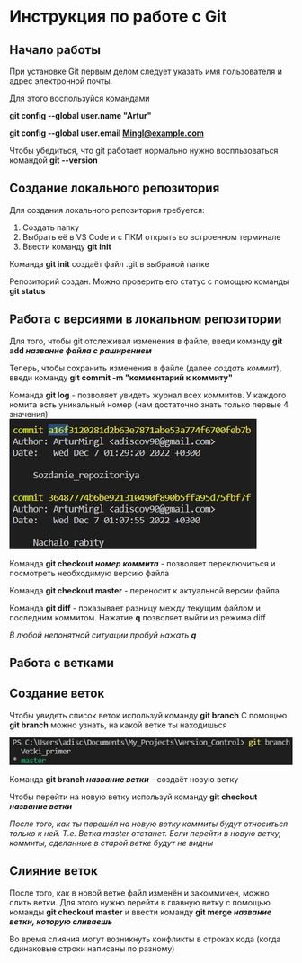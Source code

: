 # **Инструкция по работе с Git** #

## **Начало работы** ##

При установке Git первым делом следует указать имя пользователя и адрес электронной почты.

Для этого воспользуйся командами

**git config --global user.name "Artur"**

**git config --global user.email Mingl@example.com**

Чтобы убедиться, что git работает нормально нужно воспльзоваться командой **git --version** 

## **Создание локального репозитория** ##

Для создания локального репозитория требуется:

1. Создать папку
2. Выбрать её в VS Code и с ПКМ открыть во встроенном терминале
3. Ввести команду **git init**

Команда **git init** создаёт файл .git в выбраной папке

Репозиторий создан. Можно проверить его статус с помощью команды **git status**

## **Работа с версиями в локальном репозитории** ##

Для того, чтобы git отслеживал изменения в файле, введи команду **git add _название файла с раширением_**

Теперь, чтобы сохранить изменения в файле (далее *создать коммит*), введи команду **git commit -m "комментарий к коммиту"**

Команда **git log** - позволяет увидеть журнал всех коммитов. У каждого комита есть уникальный номер (нам достаточно знать только первые 4 значения)
![скрин терминала git log](gitlog.jpg)

Команда **git checkout _номер коммита_** - позволяет переключиться и посмотреть необходимую версию файла

Команда **git checkout master** - переносит к актуальной версии файла

Команда **git diff** - показывает разницу между текущим файлом и последним коммитом. Нажатие **q** позволяет выйти из режима diff 

_В любой непонятной ситуации пробуй нажать **q**_

## **Работа с ветками** ##

## Создание веток

Чтобы увидеть список веток используй команду **git branch**
С помощью **git branch** можно узнать, на какой ветке ты находишься

![скрин терминала git branch](vetki.jpg)

Команда **git branch _название ветки_** - создаёт новую ветку

Чтобы перейти на новую ветку используй команду **git checkout _название ветки_**

*После того, как ты перешёл на новую ветку коммиты будут относиться только к ней. Т.е. Ветка master отстанет. Если перейти в новую ветку, коммиты, сделанные в старой ветке будут не видны*

## Слияние веток

После того, как в новой ветке файл изменён и закоммичен, можно слить ветки. Для этого нужно перейти в главную ветку с помощью команды **git checkout master** и ввести команду **git merge _название ветки, которую сливаешь_**

Во время слияния могут возникнуть конфликты в строках кода (когда одинаковые строки написаны по разному)

